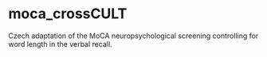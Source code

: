 # moca_crossCULT
Czech adaptation of the MoCA neuropsychological screening controlling for word length in the verbal recall.
